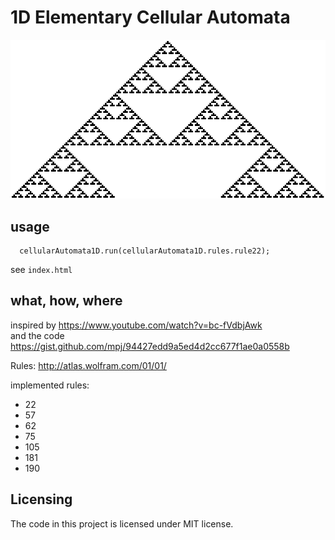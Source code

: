 # 1D Elementary Cellular Automata

![1D Elementary Cellular Automat with rule 22](https://raw.githubusercontent.com/fraenky8/cellularAutomata1D/master/ca1d_r22.png)

## usage
```javscript
  cellularAutomata1D.run(cellularAutomata1D.rules.rule22);
```
see `index.html`

## what, how, where
inspired by https://www.youtube.com/watch?v=bc-fVdbjAwk  
and the code https://gist.github.com/mpj/94427edd9a5ed4d2cc677f1ae0a0558b

Rules: http://atlas.wolfram.com/01/01/
 
implemented rules:
*  22
*  57
*  62
*  75
*  105
*  181
*  190

## Licensing

The code in this project is licensed under MIT license.